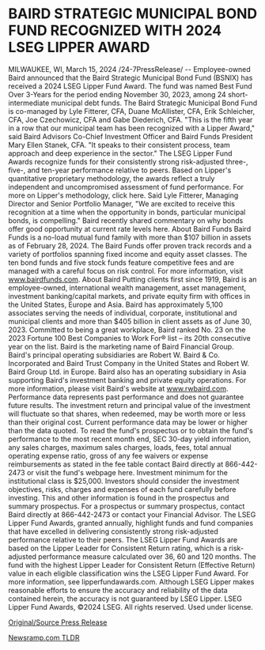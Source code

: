 # BAIRD STRATEGIC MUNICIPAL BOND FUND RECOGNIZED WITH 2024 LSEG LIPPER AWARD

MILWAUKEE, WI, March 15, 2024 /24-7PressRelease/ -- Employee-owned Baird announced that the Baird Strategic Municipal Bond Fund (BSNIX) has received a 2024 LSEG Lipper Fund Award. The fund was named Best Fund Over 3-Years for the period ending November 30, 2023, among 24 short-intermediate municipal debt funds.   The Baird Strategic Municipal Bond Fund is co-managed by Lyle Fitterer, CFA, Duane McAllister, CFA, Erik Schleicher, CFA, Joe Czechowicz, CFA and Gabe Diederich, CFA.   "This is the fifth year in a row that our municipal team has been recognized with a Lipper Award," said Baird Advisors Co-Chief Investment Officer and Baird Funds President Mary Ellen Stanek, CFA. "It speaks to their consistent process, team approach and deep experience in the sector."  The LSEG Lipper Fund Awards recognize funds for their consistently strong risk-adjusted three-, five-, and ten-year performance relative to peers. Based on Lipper's quantitative proprietary methodology, the awards reflect a truly independent and uncompromised assessment of fund performance. For more on Lipper's methodology, click here.   Said Lyle Fitterer, Managing Director and Senior Portfolio Manager, "We are excited to receive this recognition at a time when the opportunity in bonds, particular municipal bonds, is compelling." Baird recently shared commentary on why bonds offer good opportunity at current rate levels here.  About Baird Funds Baird Funds is a no-load mutual fund family with more than $107 billion in assets as of February 28, 2024. The Baird Funds offer proven track records and a variety of portfolios spanning fixed income and equity asset classes. The ten bond funds and five stock funds feature competitive fees and are managed with a careful focus on risk control. For more information, visit www.bairdfunds.com.  About Baird  Putting clients first since 1919, Baird is an employee-owned, international wealth management, asset management, investment banking/capital markets, and private equity firm with offices in the United States, Europe and Asia. Baird has approximately 5,100 associates serving the needs of individual, corporate, institutional and municipal clients and more than $405 billion in client assets as of June 30, 2023. Committed to being a great workplace, Baird ranked No. 23 on the 2023 Fortune 100 Best Companies to Work For® list – its 20th consecutive year on the list. Baird is the marketing name of Baird Financial Group. Baird's principal operating subsidiaries are Robert W. Baird & Co. Incorporated and Baird Trust Company in the United States and Robert W. Baird Group Ltd. in Europe. Baird also has an operating subsidiary in Asia supporting Baird's investment banking and private equity operations. For more information, please visit Baird's website at www.rwbaird.com.  Performance data represents past performance and does not guarantee future results. The investment return and principal value of the investment will fluctuate so that shares, when redeemed, may be worth more or less than their original cost. Current performance data may be lower or higher than the data quoted. To read the fund's prospectus or to obtain the fund's performance to the most recent month end, SEC 30-day yield information, any sales charges, maximum sales charges, loads, fees, total annual operating expense ratio, gross of any fee waivers or expense reimbursements as stated in the fee table contact Baird directly at 866-442-2473 or visit the fund's webpage here. Investment minimum for the institutional class is $25,000.  Investors should consider the investment objectives, risks, charges and expenses of each fund carefully before investing. This and other information is found in the prospectus and summary prospectus. For a prospectus or summary prospectus, contact Baird directly at 866-442-2473 or contact your Financial Advisor.  The LSEG Lipper Fund Awards, granted annually, highlight funds and fund companies that have excelled in delivering consistently strong risk-adjusted performance relative to their peers.  The LSEG Lipper Fund Awards are based on the Lipper Leader for Consistent Return rating, which is a risk-adjusted performance measure calculated over 36, 60 and 120 months. The fund with the highest Lipper Leader for Consistent Return (Effective Return) value in each eligible classification wins the LSEG Lipper Fund Award. For more information, see lipperfundawards.com. Although LSEG Lipper makes reasonable efforts to ensure the accuracy and reliability of the data contained herein, the accuracy is not guaranteed by LSEG Lipper.  LSEG Lipper Fund Awards, ©2024 LSEG. All rights reserved. Used under license. 

[Original/Source Press Release](https://www.24-7pressrelease.com/press-release/509258/baird-strategic-municipal-bond-fund-recognized-with-2024-lseg-lipper-award) 

[Newsramp.com TLDR](https://newsramp.com/None) 